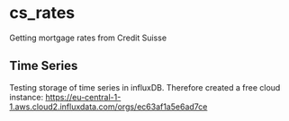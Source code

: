 # cs_rates
Getting mortgage rates from Credit Suisse

## Time Series
Testing storage of time series in influxDB.
Therefore created a free cloud instance:
https://eu-central-1-1.aws.cloud2.influxdata.com/orgs/ec63af1a5e6ad7ce
